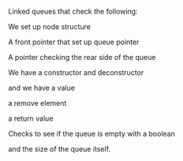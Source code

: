 Linked queues that check the following:

We set up node structure

A front pointer that set up queue pointer

A pointer checking the rear side of the queue

We have a constructor and deconstructor

and we have a value

a remove element

a return value 

Checks to see if the queue is empty with a boolean

and the size of the queue itself.
